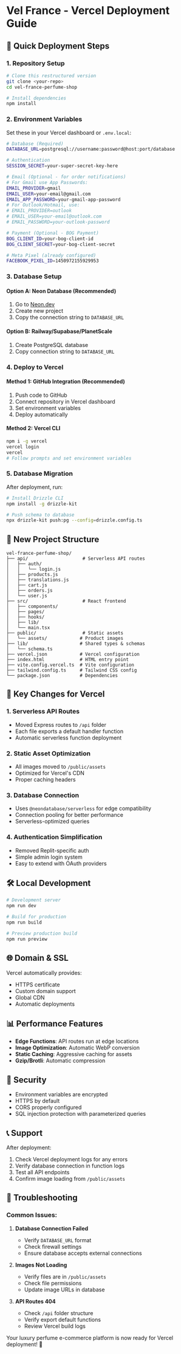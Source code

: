 # Vel France - Vercel Deployment Guide

## 🚀 Quick Deployment Steps

### 1. Repository Setup
```bash
# Clone this restructured version
git clone <your-repo>
cd vel-france-perfume-shop

# Install dependencies
npm install
```

### 2. Environment Variables
Set these in your Vercel dashboard or `.env.local`:

```bash
# Database (Required)
DATABASE_URL=postgresql://username:password@host:port/database

# Authentication
SESSION_SECRET=your-super-secret-key-here

# Email (Optional - for order notifications)
# For Gmail use App Passwords:
EMAIL_PROVIDER=gmail
EMAIL_USER=your-email@gmail.com
EMAIL_APP_PASSWORD=your-gmail-app-password
# For Outlook/Hotmail, use:
# EMAIL_PROVIDER=outlook
# EMAIL_USER=your-email@outlook.com
# EMAIL_PASSWORD=your-outlook-password

# Payment (Optional - BOG Payment)
BOG_CLIENT_ID=your-bog-client-id
BOG_CLIENT_SECRET=your-bog-client-secret

# Meta Pixel (already configured)
FACEBOOK_PIXEL_ID=1450972155929953
```

### 3. Database Setup

#### Option A: Neon Database (Recommended)
1. Go to [Neon.dev](https://neon.dev)
2. Create new project
3. Copy the connection string to `DATABASE_URL`

#### Option B: Railway/Supabase/PlanetScale
1. Create PostgreSQL database
2. Copy connection string to `DATABASE_URL`

### 4. Deploy to Vercel

#### Method 1: GitHub Integration (Recommended)
1. Push code to GitHub
2. Connect repository in Vercel dashboard
3. Set environment variables
4. Deploy automatically

#### Method 2: Vercel CLI
```bash
npm i -g vercel
vercel login
vercel
# Follow prompts and set environment variables
```

### 5. Database Migration
After deployment, run:
```bash
# Install Drizzle CLI
npm install -g drizzle-kit

# Push schema to database
npx drizzle-kit push:pg --config=drizzle.config.ts
```

## 📁 New Project Structure

```
vel-france-perfume-shop/
├── api/                    # Serverless API routes
│   ├── auth/
│   │   └── login.js
│   ├── products.js
│   ├── translations.js
│   ├── cart.js
│   ├── orders.js
│   └── user.js
├── src/                    # React frontend
│   ├── components/
│   ├── pages/
│   ├── hooks/
│   ├── lib/
│   └── main.tsx
├── public/                 # Static assets
│   └── assets/            # Product images
├── lib/                   # Shared types & schemas
│   └── schema.ts
├── vercel.json            # Vercel configuration
├── index.html             # HTML entry point
├── vite.config.vercel.ts  # Vite configuration
├── tailwind.config.ts     # Tailwind CSS config
└── package.json           # Dependencies
```

## 🔧 Key Changes for Vercel

### 1. Serverless API Routes
- Moved Express routes to `/api` folder
- Each file exports a default handler function
- Automatic serverless function deployment

### 2. Static Asset Optimization
- All images moved to `/public/assets`
- Optimized for Vercel's CDN
- Proper caching headers

### 3. Database Connection
- Uses `@neondatabase/serverless` for edge compatibility
- Connection pooling for better performance
- Serverless-optimized queries

### 4. Authentication Simplification
- Removed Replit-specific auth
- Simple admin login system
- Easy to extend with OAuth providers

## 🛠 Local Development

```bash
# Development server
npm run dev

# Build for production
npm run build

# Preview production build
npm run preview
```

## 🌐 Domain & SSL

Vercel automatically provides:
- HTTPS certificate
- Custom domain support
- Global CDN
- Automatic deployments

## 📊 Performance Features

- **Edge Functions**: API routes run at edge locations
- **Image Optimization**: Automatic WebP conversion
- **Static Caching**: Aggressive caching for assets
- **Gzip/Brotli**: Automatic compression

## 🔐 Security

- Environment variables are encrypted
- HTTPS by default
- CORS properly configured
- SQL injection protection with parameterized queries

## 📞 Support

After deployment:
1. Check Vercel deployment logs for any errors
2. Verify database connection in function logs
3. Test all API endpoints
4. Confirm image loading from `/public/assets`

## 🚨 Troubleshooting

### Common Issues:

1. **Database Connection Failed**
   - Verify `DATABASE_URL` format
   - Check firewall settings
   - Ensure database accepts external connections

2. **Images Not Loading**
   - Verify files are in `/public/assets`
   - Check file permissions
   - Update image URLs in database

3. **API Routes 404**
   - Check `/api` folder structure
   - Verify export default functions
   - Review Vercel build logs

Your luxury perfume e-commerce platform is now ready for Vercel deployment! 🎉